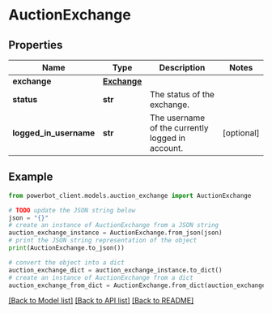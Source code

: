 # AuctionExchange


## Properties

Name | Type | Description | Notes
------------ | ------------- | ------------- | -------------
**exchange** | [**Exchange**](Exchange.md) |  | 
**status** | **str** | The status of the exchange. | 
**logged_in_username** | **str** | The username of the currently logged in account. | [optional] 

## Example

```python
from powerbot_client.models.auction_exchange import AuctionExchange

# TODO update the JSON string below
json = "{}"
# create an instance of AuctionExchange from a JSON string
auction_exchange_instance = AuctionExchange.from_json(json)
# print the JSON string representation of the object
print(AuctionExchange.to_json())

# convert the object into a dict
auction_exchange_dict = auction_exchange_instance.to_dict()
# create an instance of AuctionExchange from a dict
auction_exchange_from_dict = AuctionExchange.from_dict(auction_exchange_dict)
```
[[Back to Model list]](../README.md#documentation-for-models) [[Back to API list]](../README.md#documentation-for-api-endpoints) [[Back to README]](../README.md)


